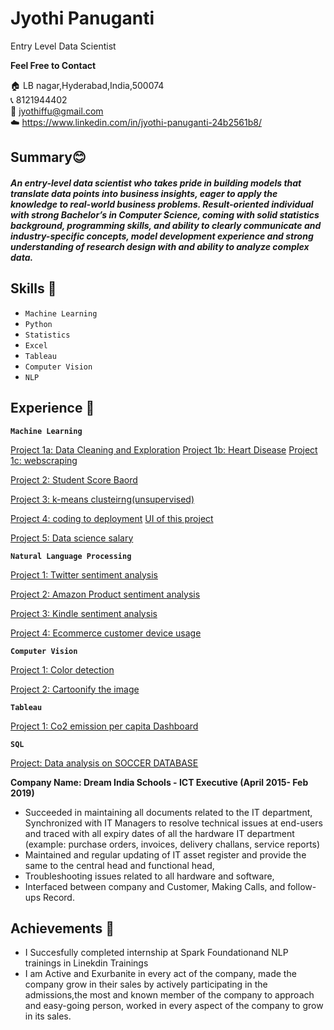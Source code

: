 # Jyothi Panuganti
Entry Level Data Scientist

**Feel Free to  Contact**

🏠 LB nagar,Hyderabad,India,500074  
📞 8121944402  
📧 jyothiffu@gmail.com  
☁️ https://www.linkedin.com/in/jyothi-panuganti-24b2561b8/ 

## Summary😊
##### An entry-level data scientist who takes pride in building models that translate data points into business insights, eager to apply the knowledge to real-world business problems. Result-oriented individual with strong Bachelor’s in Computer Science, coming with solid statistics background, programming skills, and ability to clearly communicate and industry-specific concepts, model development experience and strong understanding of research design with and ability to analyze complex data.

## Skills 📘
- `Machine Learning`    
- `Python`  
- `Statistics` 
- `Excel`   
- `Tableau`   
- `Computer Vision`   
- `NLP`

## Experience 👔 

**`Machine Learning`**

[Project 1a: Data Cleaning and Exploration](https://github.com/Jyothif/Superhero_Data_Exploration)
[Project 1b: Heart Disease](https://github.com/Jyothif/Heart-Disease-)
[Project 1c: webscraping](https://github.com/Jyothif/Air-Quality-Index)

[Project 2: Student Score Baord](https://github.com/Jyothif/Predicting-_Student-Score_Linear-Regression)

[Project 3: k-means clusteirng(unsupervised)](https://github.com/Jyothif/k-means-clustering_iris-dataset)

[Project 4: coding to deployment](https://github.com/Jyothif/Carsales_Prediction)
[UI of this project](https://carslaespred.herokuapp.com/)

[Project 5: Data science salary](https://github.com/Jyothif/Data_science_salary_Project)

**`Natural Language Processing`**

[Project 1: Twitter sentiment analysis](https://github.com/Jyothif/NLP-Twitter-sentiment-analysis)

[Project 2: Amazon Product sentiment analysis](https://github.com/Jyothif/Amazon_products_sentiment_analysis)

[Project 3: Kindle sentiment analysis](https://github.com/Jyothif/Kindle-Sentiment-Analysis)

[Project 4: Ecommerce customer device usage](https://github.com/Jyothif/Ecommerce-customer-device-usage_LR)

**`Computer Vision`**

[Project 1: Color detection ](https://github.com/Jyothif/Color_detection_Using_Opencv)

[Project 2: Cartoonify the image](https://github.com/Jyothif/cartoonify_image)

**`Tableau`**

[Project 1: Co2 emission per capita Dashboard](https://public.tableau.com/profile/jyothi6894#!/vizhome/CO2emissionpercapita_15725840185790/Dashboard1)

**`SQL`**

[Project: Data analysis on SOCCER DATABASE](https://github.com/Jyothif/Data-analysis-using-SQL)

**Company Name: Dream India Schools - ICT Executive (April 2015- Feb 2019)**
* Succeeded in maintaining all documents related to the IT department, Synchronized with IT Managers to resolve technical issues at end-users and traced with all expiry dates of all the hardware IT department (example: purchase orders, invoices, delivery challans, service reports)
* Maintained and regular updating of IT asset register and provide the same to the central head and functional head,
* Troubleshooting issues related to all hardware and software,
* Interfaced between company and Customer, Making Calls, and follow-ups Record.

## Achievements 🚀
* I Succesfully completed internship at Spark Foundationand NLP trainings in Linekdin Trainings
* I am Active and Exurbanite in every act of the company, made the company grow in their sales by actively participating in the admissions,the most and known member of the company to approach and easy-going person, worked in every aspect of the company to grow in its sales.









